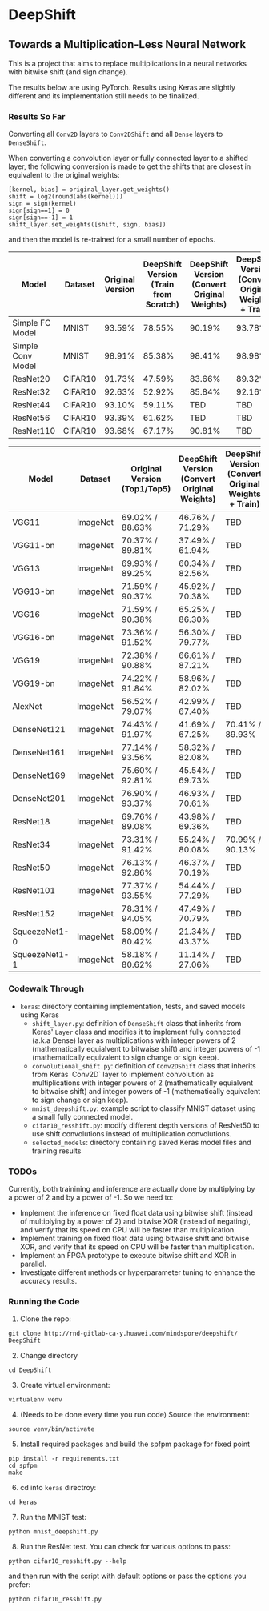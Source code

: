# DeepShift
## Towards a Multiplication-Less Neural Network

This is a project that aims to replace multiplications in a neural networks with bitwise shift (and sign change).

The results below are using PyTorch. Results using Keras are slightly different and its implementation still needs to be finalized.

### Results So Far
Converting all `Conv2D` layers to `Conv2DShift` and all `Dense` layers to `DenseShift`.

When converting a convolution layer or fully connected layer to a shifted layer, the following conversion is made to get the shifts that are closest in equivalent to the original weights: 
```
[kernel, bias] = original_layer.get_weights()
shift = log2(round(abs(kernel)))
sign = sign(kernel)
sign[sign==1] = 0
sign[sign==-1] = 1
shift_layer.set_weights([shift, sign, bias])
```
and then the model is re-trained for a small number of epochs.

| Model | Dataset | Original Version | DeepShift Version<br>(Train from Scratch) | DeepShift Version<br>(Convert Original Weights) | DeepShift Version<br>(Convert Original Weights<br>+ Train) 
|-------| ------- | -------------------------- | ----------------------------- | ----------------------------- | ----------------------------- |
| Simple FC Model | MNIST | 93.59% | 78.55% | 90.19% | 93.78% |
| Simple Conv Model | MNIST | 98.91% | 85.38% | 98.41% | 98.98% |
| ResNet20 | CIFAR10 | 91.73% | 47.59% | 83.66% | 89.32% |
| ResNet32 | CIFAR10 | 92.63% | 52.92% | 85.84% | 92.16% |
| ResNet44 | CIFAR10 | 93.10% | 59.11% | TBD | TBD |
| ResNet56 | CIFAR10 | 93.39% | 61.62% | TBD | TBD |
| ResNet110 | CIFAR10 | 93.68% | 67.17% | 90.81% | TBD | 


| Model | Dataset | Original Version (Top1/Top5) | DeepShift Version<br>(Convert Original Weights) | DeepShift Version<br>(Convert Original Weights<br>+ Train) |
| ----- | ------- | ------------------------ | ---------------- | -------------------------- |
| VGG11 | ImageNet | 69.02% / 88.63% | 46.76% / 71.29% | TBD |
| VGG11-bn | ImageNet | 70.37% / 89.81% | 37.49% / 61.94% | TBD |
| VGG13 | ImageNet | 69.93% / 89.25% | 60.34% / 82.56% | TBD |
| VGG13-bn | ImageNet | 71.59% / 90.37% | 45.92% / 70.38% | TBD |
| VGG16 | ImageNet | 71.59% / 90.38% | 65.25% / 86.30% | TBD |
| VGG16-bn | ImageNet | 73.36% / 91.52% | 56.30% / 79.77% | TBD |
| VGG19 | ImageNet | 72.38% / 90.88% | 66.61% / 87.21% | TBD |
| VGG19-bn | ImageNet | 74.22% / 91.84% | 58.96% / 82.02% | TBD | 
| AlexNet | ImageNet | 56.52% / 79.07% | 42.99% / 67.40% | TBD |
| DenseNet121 | ImageNet | 74.43% / 91.97% | 41.69% / 67.25% | 70.41% / 89.93% |
| DenseNet161 | ImageNet | 77.14% / 93.56% | 58.32% / 82.08% | TBD |
| DenseNet169 | ImageNet | 75.60% / 92.81% | 45.54% / 69.73% | TBD |
| DenseNet201 | ImageNet | 76.90% / 93.37% | 46.93% / 70.61% | TBD |
| ResNet18 | ImageNet | 69.76% / 89.08% | 43.98% / 69.36% | TBD |
| ResNet34 | ImageNet | 73.31% / 91.42% | 55.24% / 80.08% | 70.99% / 90.13% |
| ResNet50 | ImageNet | 76.13% / 92.86% | 46.37% / 70.19% | TBD |
| ResNet101 | ImageNet | 77.37% / 93.55% | 54.44% / 77.29% | TBD |
| ResNet152 | ImageNet | 78.31% / 94.05% | 47.49% / 70.79% | TBD |
| SqueezeNet1-0 | ImageNet | 58.09% / 80.42% | 21.34% / 43.37% | TBD |
| SqueezeNet1-1 | ImageNet | 58.18% / 80.62% | 11.14% / 27.06% | TBD |


### Codewalk Through
* `keras`: directory containing implementation, tests, and saved models using Keras
    * `shift_layer.py`: definition of `DenseShift` class that inherits from Keras' `Layer` class and modifies it to implement fully connected (a.k.a Dense) layer as multiplications with integer powers of 2 (mathematically equialvent to bitwaise shift) and  integer powers of -1 (mathematically equivalent to sign change or sign keep). 
    * `convolutional_shift.py`: definition of `Conv2DShift` class that inherits from Keras` `Conv2D` layer to implement convolution as multiplications with integer powers of 2 (mathematically equialvent to bitwaise shift) and  integer powers of -1 (mathematically equivalent to sign change or sign keep).
    * `mnist_deepshift.py`: example script to classify MNIST dataset using a small fully connected model.
    * `cifar10_resshift.py`: modify different depth versions of ResNet50 to use shift convolutions instead of multiplication convolutions.
    * `selected_models`: directory containing saved Keras model files and training results

### TODOs
Currently, both trainining and inference are actually done by multiplying by a power of 2 and by a power of -1.
So we need to:
- Implement the inference on fixed float data using bitwise shift (instead of multiplying by a power of 2) and bitwise XOR (instead of negating), and verify that its speed on CPU will be faster than multiplication.
- Implement training on fixed float data using bitwaise shift and bitwise XOR, and verify that its speed on CPU will be faster than multiplication.
- Implement an FPGA prototype to execute bitwise shift and XOR  in parallel.
- Investigate different methods or hyperparameter tuning to enhance the accuracy results.

### Running the Code
1. Clone the repo:
```
git clone http://rnd-gitlab-ca-y.huawei.com/mindspore/deepshift/ DeepShift
```
2. Change directory
```
cd DeepShift
```
3. Create virtual environment: 
```
virtualenv venv
```
4. (Needs to be done every time you run code) Source the environment:
```
source venv/bin/activate
```
5. Install required packages and build the spfpm package for fixed point
```
pip install -r requirements.txt
cd spfpm
make
```
6. cd into `keras` directroy:
```
cd keras
```
7. Run the MNIST test:
```
python mnist_deepshift.py
```
8. Run the ResNet test. You can check for various options to pass:
```
python cifar10_resshift.py --help
```
and then run with the script with default options or pass the options you prefer:
```
python cifar10_resshift.py
```
